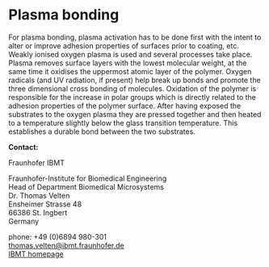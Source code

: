 # Plasma bonding

For plasma bonding, plasma activation has to be done first with the intent to alter or improve adhesion properties of surfaces prior to coating, etc. Weakly ionised oxygen plasma is used and several processes take place. Plasma removes surface layers with the lowest molecular weight, at the same time it oxidises the uppermost atomic layer of the polymer. Oxygen radicals (and UV radiation, if present) help break up bonds and promote the three dimensional cross bonding of molecules. Oxidation of the polymer is responsible for the increase in polar groups which is directly related to the adhesion properties of the polymer surface. After having exposed the substrates to the oxygen plasma they are pressed together and then heated to a temperature slightly below the glass transition temperature. This establishes a durable bond between the two substrates.
<!--break-->
__Contact:__

Fraunhofer IBMT

Fraunhofer-Institute for Biomedical Engineering  
Head of Department Biomedical Microsystems  
Dr. Thomas Velten  
Ensheimer Strasse 48   
66386 St. Ingbert   
Germany  

phone: +49 (0)6894 980-301   
thomas.velten@ibmt.fraunhofer.de  
[IBMT homepage](http://www.ibmt.fraunhofer.de/fhg/ibmt_en/biomedical_engineering/biomedical_microsystems/microsensors_microfluidics/index.jsp)